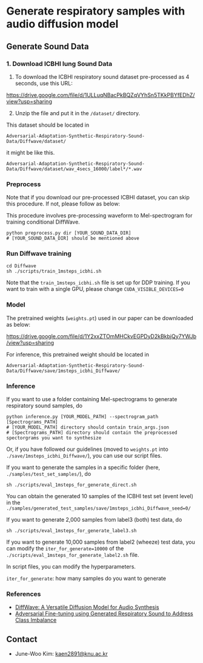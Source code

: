# Generate respiratory samples with audio diffusion model

## Generate Sound Data


### 1. Download ICBHI lung Sound Data
1) To download the ICBHI respiratory sound dataset pre-processed as 4 seconds, use this URL:

https://drive.google.com/file/d/1ULLuqNBacPkBQZqVYhSn5TKkPBYfEDhZ/view?usp=sharing

2) Unzip the file and put it in the ```/dataset/``` directory. 

This dataset should be located in
```
Adversarial-Adaptation-Synthetic-Respiratory-Sound-Data/Diffwave/dataset/
```
it might be like this.
```
Adversarial-Adaptation-Synthetic-Respiratory-Sound-Data/Diffwave/dataset/wav_4secs_16000/label*/*.wav
```
 
### Preprocess 
Note that if you download our pre-processed ICBHI dataset, you can skip this procedure. If not, please follow as below:

This procedure involves pre-processing waveform to Mel-spectrogram for training conditional DiffWave.  
```
python preprocess.py dir [YOUR_SOUND_DATA_DIR]  
# [YOUR_SOUND_DATA_DIR] should be mentioned above  
```

### Run Diffwave training
```
cd Diffwave
sh ./scripts/train_1msteps_icbhi.sh
```
Note that the ```train_1msteps_icbhi.sh``` file is set up for DDP training. 
If you want to train with a single GPU, please change ```CUDA_VISIBLE_DEVICES=0```


### Model
The pretrained weights (```weights.pt```) used in our paper can be downloaded as below:

https://drive.google.com/file/d/1Y2xxZTOmMHCkvEGPDyD2kBkbjQy7YWJb/view?usp=sharing

For inference, this pretrained weight should be located in
```
Adversarial-Adaptation-Synthetic-Respiratory-Sound-Data/Diffwave/save/1msteps_icbhi_Diffwave/
```

### Inference


If you want to use a folder containing Mel-spectrograms to generate respiratory sound samples, do

```
python inference.py [YOUR_MODEL_PATH] --spectrogram_path [Spectrograms_PATH]
# [YOUR_MODEL_PATH] directory should contain train_args.json
# [Spectrograms_PATH] directory should contain the preprocessed spectorgrams you want to synthesize 
```

Or, if you have followed our guidelines (moved to ```weights.pt``` into ```./save/1msteps_icbhi_Diffwave/```), you can use our script files.

If you want to generate the samples in a specific folder (here, ```./samples/test_set_samples/```), do
```
sh ./scripts/eval_1msteps_for_generate_direct.sh
```

You can obtain the generated 10 samples of the ICBHI test set (event level) in the ``` ./samples/generated_test_samples/save/1msteps_icbhi_Diffwave_seed=0/```

If you want to generate 2,000 samples from label3 (both) test data, do
```
sh ./scripts/eval_1msteps_for_generate_label3.sh
```

If you want to generate 10,000 samples from label2 (wheeze) test data, you can modify the ```iter_for_generate=10000``` of the  ```./scripts/eval_1msteps_for_generate_label2.sh``` file.

In script files, you can modify the hyperparameters.

```iter_for_generate```: how many samples do you want to generate


### References
- [DiffWave: A Versatile Diffusion Model for Audio Synthesis](https://arxiv.org/pdf/2009.09761.pdf)
- [Adversarial Fine-tuning using Generated Respiratory Sound to Address Class Imbalance](https://arxiv.org/abs/2311.06480)



## Contact
- June-Woo Kim: kaen2891@knu.ac.kr